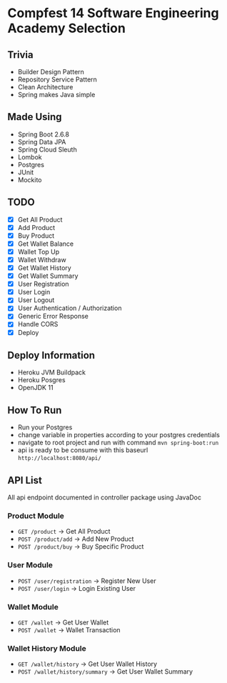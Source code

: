 # Compfest 14 Software Engineering Academy Selection

## Trivia
- Builder Design Pattern
- Repository Service Pattern
- Clean Architecture
- Spring makes Java simple

## Made Using
- Spring Boot 2.6.8
- Spring Data JPA
- Spring Cloud Sleuth
- Lombok
- Postgres
- JUnit
- Mockito

## TODO
- [x] Get All Product
- [x] Add Product
- [x] Buy Product
- [x] Get Wallet Balance
- [x] Wallet Top Up
- [x] Wallet Withdraw
- [x] Get Wallet History
- [x] Get Wallet Summary
- [x] User Registration
- [x] User Login
- [x] User Logout
- [x] User Authentication / Authorization
- [x] Generic Error Response
- [x] Handle CORS
- [x] Deploy

## Deploy Information
- Heroku JVM Buildpack
- Heroku Posgres
- OpenJDK 11

## How To Run
- Run your Postgres
- change variable in properties according to your postgres credentials
- navigate to root project and run with command ```mvn spring-boot:run```
- api is ready to be consume with this baseurl ```http://localhost:8080/api/```

## API List
All api endpoint documented in controller package using JavaDoc
### Product Module
- ```GET /product``` -> Get All Product
- ```POST /product/add``` -> Add New Product
- ```POST /product/buy``` -> Buy Specific Product
### User Module
- ```POST /user/registration``` -> Register New User
- ```POST /user/login``` -> Login Existing User
### Wallet Module
- ```GET /wallet``` -> Get User Wallet
- ```POST /wallet``` -> Wallet Transaction
### Wallet History Module
- ```GET /wallet/history``` -> Get User Wallet History
- ```POST /wallet/history/summary``` -> Get User Wallet Summary  
